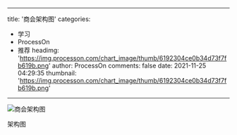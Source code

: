 
---
title: '商会架构图'
categories: 
 - 学习
 - ProcessOn
 - 推荐
headimg: 'https://img.processon.com/chart_image/thumb/6192304ce0b34d73f7fb619b.png'
author: ProcessOn
comments: false
date: 2021-11-25 04:29:35
thumbnail: 'https://img.processon.com/chart_image/thumb/6192304ce0b34d73f7fb619b.png'
---

<div>   
<img class="thumb" alt="商会架构图" src="https://img.processon.com/chart_image/thumb/6192304ce0b34d73f7fb619b.png" referrerpolicy="no-referrer">
<p>架构图</p>  
</div>
            